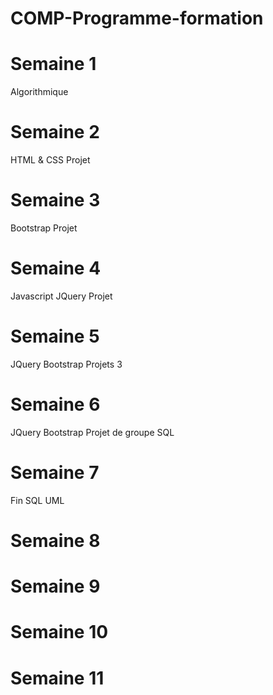 # COMP-Programme-formation

# Semaine 1
Algorithmique


# Semaine 2
HTML & CSS
Projet

# Semaine 3
Bootstrap
Projet

# Semaine 4
Javascript
JQuery
Projet
# Semaine 5
JQuery
Bootstrap
Projets 3

# Semaine 6
JQuery
Bootstrap
Projet de groupe
SQL
# Semaine 7
Fin SQL
UML

# Semaine 8


# Semaine 9

# Semaine 10

# Semaine 11

